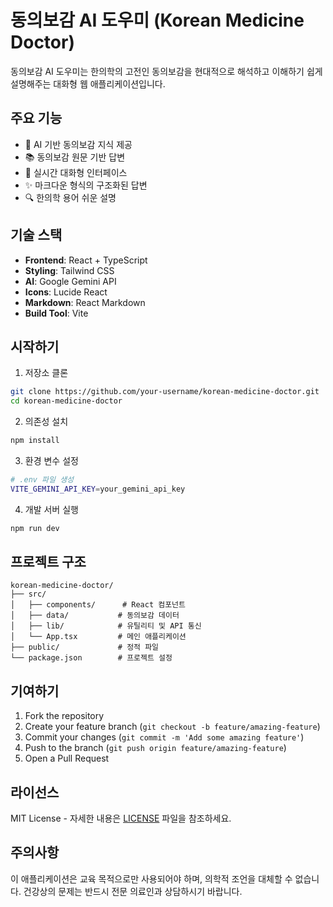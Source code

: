 # 동의보감 AI 도우미 (Korean Medicine Doctor)

동의보감 AI 도우미는 한의학의 고전인 동의보감을 현대적으로 해석하고 이해하기 쉽게 설명해주는 대화형 웹 애플리케이션입니다.

## 주요 기능

- 🤖 AI 기반 동의보감 지식 제공
- 📚 동의보감 원문 기반 답변
- 💬 실시간 대화형 인터페이스
- ✨ 마크다운 형식의 구조화된 답변
- 🔍 한의학 용어 쉬운 설명

## 기술 스택

- **Frontend**: React + TypeScript
- **Styling**: Tailwind CSS
- **AI**: Google Gemini API
- **Icons**: Lucide React
- **Markdown**: React Markdown
- **Build Tool**: Vite

## 시작하기

1. 저장소 클론
```bash
git clone https://github.com/your-username/korean-medicine-doctor.git
cd korean-medicine-doctor
```

2. 의존성 설치
```bash
npm install
```

3. 환경 변수 설정
```bash
# .env 파일 생성
VITE_GEMINI_API_KEY=your_gemini_api_key
```

4. 개발 서버 실행
```bash
npm run dev
```

## 프로젝트 구조

```
korean-medicine-doctor/
├── src/
│   ├── components/      # React 컴포넌트
│   ├── data/           # 동의보감 데이터
│   ├── lib/            # 유틸리티 및 API 통신
│   └── App.tsx         # 메인 애플리케이션
├── public/             # 정적 파일
└── package.json        # 프로젝트 설정
```

## 기여하기

1. Fork the repository
2. Create your feature branch (`git checkout -b feature/amazing-feature`)
3. Commit your changes (`git commit -m 'Add some amazing feature'`)
4. Push to the branch (`git push origin feature/amazing-feature`)
5. Open a Pull Request

## 라이선스

MIT License - 자세한 내용은 [LICENSE](LICENSE) 파일을 참조하세요.

## 주의사항

이 애플리케이션은 교육 목적으로만 사용되어야 하며, 의학적 조언을 대체할 수 없습니다. 건강상의 문제는 반드시 전문 의료인과 상담하시기 바랍니다.
